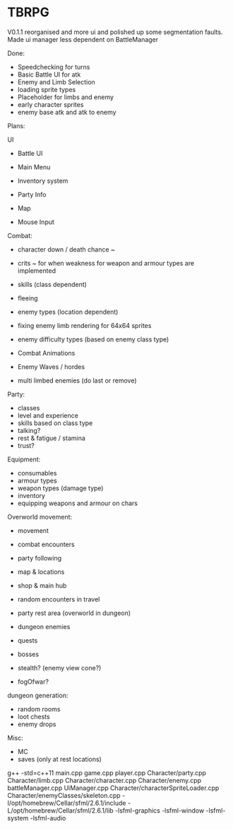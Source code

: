 # TBRPG
V0.1.1
reorganised and more ui and polished up some segmentation faults. Made ui manager less dependent on BattleManager  

Done:  
- Speedchecking for turns  
- Basic Battle UI for atk  
- Enemy and Limb Selection  
- loading sprite types  
- Placeholder for limbs and enemy  
- early character sprites  
- enemy base atk and atk to enemy

Plans:  

UI  
- Battle UI  
- Main Menu  
- Inventory system  
- Party Info  
- Map  

- Mouse Input


Combat:  
- character down / death chance ~  
- crits ~ for when weakness for weapon and armour types are implemented  
- skills (class dependent)  
- fleeing  

- enemy types (location dependent)
- fixing enemy limb rendering for 64x64 sprites  
- enemy difficulty types (based on enemy class type)  
- Combat Animations
- Enemy Waves / hordes
- multi limbed enemies (do last or remove)  

Party:  
- classes  
- level and experience  
- skills based on class type  
- talking?  
- rest & fatigue / stamina  
- trust?  

Equipment:  
- consumables  
- armour types   
- weapon types (damage type)  
- inventory  
- equipping weapons and armour on chars  


Overworld movement:  
- movement  
- combat encounters  
- party following  
- map & locations  
- shop & main hub  

- random encounters in travel  
- party rest area  (overworld in dungeon)  

- dungeon enemies  

- quests  
- bosses  
- stealth? (enemy view cone?)  
- fogOfwar?


dungeon generation:  
- random rooms  
- loot chests  
- enemy drops    

Misc:  
- MC  
- saves (only at rest locations)  


g++ -std=c++11 main.cpp game.cpp player.cpp Character/party.cpp Character/limb.cpp Character/character.cpp Character/enemy.cpp battleManager.cpp UiManager.cpp Character/characterSpriteLoader.cpp Character/enemyClasses/skeleton.cpp -I/opt/homebrew/Cellar/sfml/2.6.1/include -L/opt/homebrew/Cellar/sfml/2.6.1/lib -lsfml-graphics -lsfml-window -lsfml-system -lsfml-audio